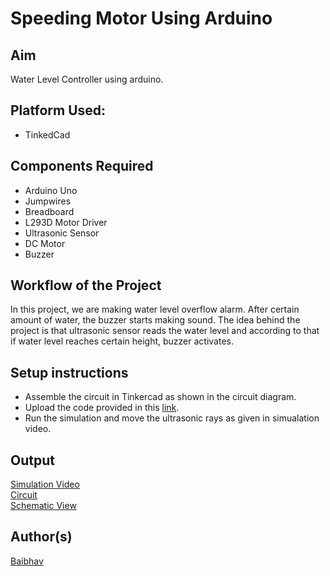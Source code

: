 # Speeding Motor Using Arduino


## Aim

Water Level Controller using arduino.

## Platform Used:
- TinkedCad

## Components Required

- Arduino Uno
- Jumpwires
- Breadboard
- L293D Motor Driver
- Ultrasonic Sensor
- DC Motor
- Buzzer


## Workflow of the Project

In this project, we are making water level overflow alarm. After certain amount of water, the buzzer starts making sound. The idea behind the project is that ultrasonic sensor reads the water level and according to that if water level reaches certain height, buzzer activates.

## Setup instructions

- Assemble the circuit in Tinkercad as shown in the circuit diagram.
- Upload the code provided in this [link](https://github.com/baibhav3211/IoT-Spot/blob/main/Arduino/Water%20Level%20Controller/water_level_controller1.ino).
- Run the simulation and move the ultrasonic rays as given in simualation video.


## Output

[Simulation Video](https://github.com/baibhav3211/IoT-Spot/blob/main/Arduino/Water%20Level%20Controller/images/simulation%20video.mp4)
<br>
[Circuit](https://github.com/baibhav3211/IoT-Spot/blob/main/Arduino/Water%20Level%20Controller/images/Circuit%20Diagram.png)
<br>
[Schematic View](https://github.com/baibhav3211/IoT-Spot/blob/main/Arduino/Water%20Level%20Controller/images/Schematic%20Diagram.png)
<br>


## Author(s)

[Baibhav](https://www.linkedin.com/in/baibhav-90211a197/)


